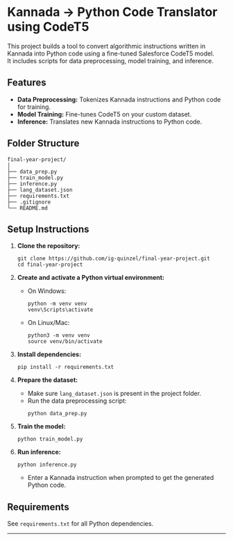 # Kannada → Python Code Translator using CodeT5

This project builds a tool to convert algorithmic instructions written in Kannada into Python code using a fine-tuned Salesforce CodeT5 model.  
It includes scripts for data preprocessing, model training, and inference.

## Features

- **Data Preprocessing:** Tokenizes Kannada instructions and Python code for training.
- **Model Training:** Fine-tunes CodeT5 on your custom dataset.
- **Inference:** Translates new Kannada instructions to Python code.

## Folder Structure

```
final-year-project/
│
├── data_prep.py
├── train_model.py
├── inference.py
├── lang_dataset.json
├── requirements.txt
├── .gitignore
└── README.md
```

## Setup Instructions

1. **Clone the repository:**
   ```
   git clone https://github.com/ig-quinzel/final-year-project.git
   cd final-year-project
   ```

2. **Create and activate a Python virtual environment:**
   - On Windows:
     ```
     python -m venv venv
     venv\Scripts\activate
     ```
   - On Linux/Mac:
     ```
     python3 -m venv venv
     source venv/bin/activate
     ```

3. **Install dependencies:**
   ```
   pip install -r requirements.txt
   ```

4. **Prepare the dataset:**
   - Make sure `lang_dataset.json` is present in the project folder.
   - Run the data preprocessing script:
     ```
     python data_prep.py
     ```

5. **Train the model:**
   ```
   python train_model.py
   ```

6. **Run inference:**
   ```
   python inference.py
   ```
   - Enter a Kannada instruction when prompted to get the generated Python code.

## Requirements

See `requirements.txt` for all Python dependencies.

---
